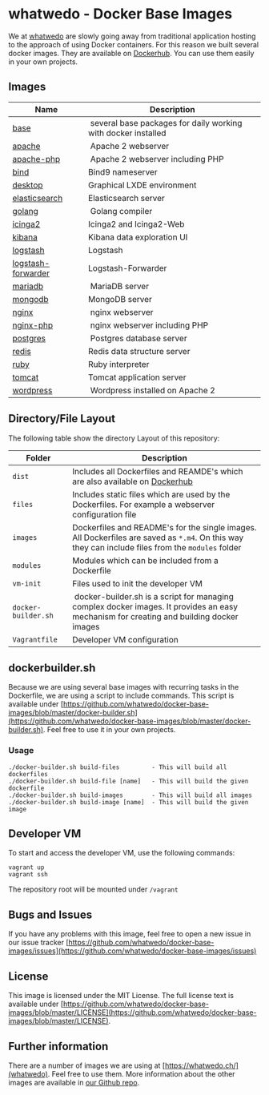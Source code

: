 # whatwedo - Docker Base Images
We at [whatwedo](https://whatwedo.ch/) are slowly going away from traditional application hosting to the approach of using Docker containers. For this reason we built several docker images. They are available on [Dockerhub](https://registry.hub.docker.com/repos/whatwedo/). You can use them easily in your own projects.

## Images
| Name | Description |
|---|---|
| [base](https://registry.hub.docker.com/u/whatwedo/base/) | several base packages for daily working with docker installed |
| [apache](https://registry.hub.docker.com/u/whatwedo/apache/) | Apache 2 webserver |
| [apache-php](https://registry.hub.docker.com/u/whatwedo/apache-php/) | Apache 2 webserver including PHP |
| [bind](https://registry.hub.docker.com/u/whatwedo/bind/) | Bind9 nameserver |
| [desktop](https://registry.hub.docker.com/u/whatwedo/desktop/) | Graphical LXDE environment |
| [elasticsearch](https://registry.hub.docker.com/u/whatwedo/elasticsearch/) | Elasticsearch server |
| [golang](https://registry.hub.docker.com/u/whatwedo/golang/) | Golang compiler |
| [icinga2](https://registry.hub.docker.com/u/whatwedo/icinga2/) | Icinga2 and Icinga2-Web |
| [kibana](https://registry.hub.docker.com/u/whatwedo/kibana/) | Kibana data exploration UI |
| [logstash](https://registry.hub.docker.com/u/whatwedo/logstash/) | Logstash |
| [logstash-forwarder](https://registry.hub.docker.com/u/whatwedo/logstash-forwarder/) | Logstash-Forwarder |
| [mariadb](https://registry.hub.docker.com/u/whatwedo/mariadb/) | MariaDB server |
| [mongodb](https://registry.hub.docker.com/u/whatwedo/mongodb/) | MongoDB server |
| [nginx](https://registry.hub.docker.com/u/whatwedo/nginx/) | nginx webserver |
| [nginx-php](https://registry.hub.docker.com/u/whatwedo/nginx-php/) | nginx webserver including PHP |
| [postgres](https://registry.hub.docker.com/u/whatwedo/postgres/) | Postgres database server |
| [redis](https://registry.hub.docker.com/u/whatwedo/redis/) | Redis data structure server |
| [ruby](https://registry.hub.docker.com/u/whatwedo/ruby/) | Ruby interpreter |
| [tomcat](https://registry.hub.docker.com/u/whatwedo/tomcat/) | Tomcat application server |
| [wordpress](https://registry.hub.docker.com/u/whatwedo/wordpress/) | Wordpress installed on Apache 2 |

## Directory/File Layout
The following table show the directory Layout of this repository:

| Folder | Description |
|---|---|
| `dist`  	| Includes all Dockerfiles and REAMDE's which are also available on [Dockerhub](https://registry.hub.docker.com/repos/whatwedo/)|
| `files` | Includes static files which are used by the Dockerfiles. For example a webserver configuration file |
| `images` | Dockerfiles and README's for the single images. All Dockerfiles are saved as `*.m4`. On this way they can include files from the `modules` folder |
| `modules`| Modules which can be included from a Dockerfile |
| `vm-init`| Files used to init the developer VM |
| `docker-builder.sh`| docker-builder.sh is a script for managing complex docker images. It provides an easy mechanism for creating and building docker images |
| `Vagrantfile`| Developer VM configuration |  

## dockerbuilder.sh
Because we are using several base images with recurring tasks in the Dockerfile, we are using a script to include commands. This script is available under [https://github.com/whatwedo/docker-base-images/blob/master/docker-builder.sh](https://github.com/whatwedo/docker-base-images/blob/master/docker-builder.sh). Feel free to use it in your own projects.

### Usage

```
./docker-builder.sh build-files         - This will build all dockerfiles
./docker-builder.sh build-file [name]   - This will build the given dockerfile
./docker-builder.sh build-images        - This will build all images
./docker-builder.sh build-image [name]  - This will build the given image
```

## Developer VM
To start and access the developer VM, use the following commands:

```
vagrant up
vagrant ssh
```

The repository root will be mounted under `/vagrant`

## Bugs and Issues
If you have any problems with this image, feel free to open a new issue in our issue tracker [https://github.com/whatwedo/docker-base-images/issues](https://github.com/whatwedo/docker-base-images/issues)

## License
This image is licensed under the MIT License. The full license text is available under [https://github.com/whatwedo/docker-base-images/blob/master/LICENSE](https://github.com/whatwedo/docker-base-images/blob/master/LICENSE).

## Further information
There are a number of images we are using at [https://whatwedo.ch/](whatwedo). Feel free to use them. More information about the other images are available in [our Github repo](https://github.com/whatwedo/docker-base-images).